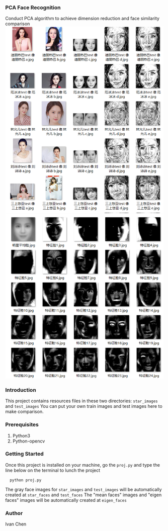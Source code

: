 ### PCA Face Recognition ###
Conduct PCA algorithm to achieve dimension reduction and face similarity comparison
![Image](screen_shots/example.jpg)
![Image](screen_shots/eigen_faces.jpg)
### Introduction ###
This project contains resources files in these two directories: 
```star_images```  and  ```test_images```
You can put your own train images and test images here to make comparison. 
### Prerequisites ###
1. Python3
2. Python-opencv
### Getting Started  ###
Once this project is installed on your machine, go the ```proj.py``` and type the line below on the terminal to lunch the project

      python proj.py                        
The gray face images for ```star_images``` and ```test_images``` will be automatically created at ```star_faces``` and ```test_faces```
The "mean faces" images and "eigen faces" images will be automatically created at ```eigen_faces```
### Author ###
Ivan Chen
